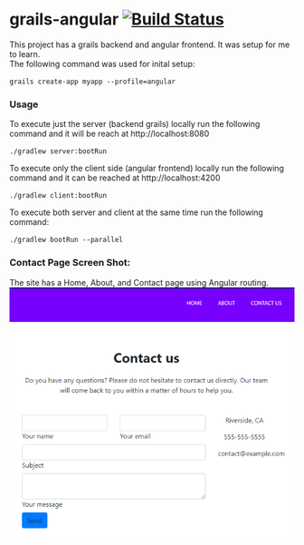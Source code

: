 # grails-angular [![Build Status](https://travis-ci.org/plhyhc/grails-angular.svg?branch=master)](https://travis-ci.org/plhyhc/grails-angular)

This project has a grails backend and angular frontend.  It was setup for me to learn.  
The following command was used for inital setup:

```
grails create-app myapp --profile=angular
```

### Usage
To execute just the server (backend grails) locally run the following command and it will be reach at http://localhost:8080
```
./gradlew server:bootRun
```
To execute only the client side (angular frontend) locally run the following command and it can be reached at http://localhost:4200
```
./gradlew client:bootRun
```
To execute both server and client at the same time run the following command:
```
./gradlew bootRun --parallel
```



### Contact Page Screen Shot:
The site has a Home, About, and Contact page using Angular routing. <br/>
<kbd>
<img src="https://github.com/plhyhc/grails-angular/blob/master/readme_image.png" />
</kbd>